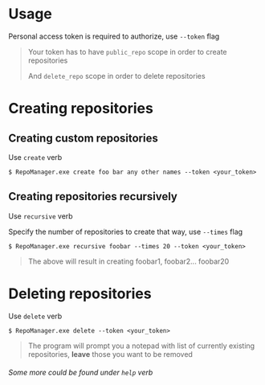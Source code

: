 # Usage
Personal access token is required to authorize, use `--token` flag

> Your token has to have `public_repo` scope in order to create repositories
> 
> And `delete_repo` scope in order to delete repositories

# Creating repositories

## Creating custom repositories
Use `create` verb
```
$ RepoManager.exe create foo bar any other names --token <your_token>
```

## Creating repositories recursively
Use `recursive` verb

Specify the number of repositories to create that way, use `--times` flag
```
$ RepoManager.exe recursive foobar --times 20 --token <your_token>
```
> The above will result in creating foobar1, foobar2... foobar20

# Deleting repositories
Use `delete` verb
```
$ RepoManager.exe delete --token <your_token>
```
> The program will prompt you a notepad with list of currently existing repositories, **leave** those you want to be removed

###### Some more could be found under `help` verb
